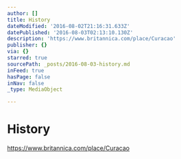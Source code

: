 ```yaml
---
author: []
title: History
dateModified: '2016-08-02T21:16:31.633Z'
datePublished: '2016-08-03T02:13:10.130Z'
description: 'https://www.britannica.com/place/Curacao'
publisher: {}
via: {}
starred: true
sourcePath: _posts/2016-08-03-history.md
inFeed: true
hasPage: false
inNav: false
_type: MediaObject

---
```

# History

https://www.britannica.com/place/Curacao